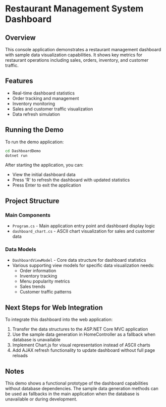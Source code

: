 # Restaurant Management System Dashboard

## Overview
This console application demonstrates a restaurant management dashboard with sample data visualization capabilities. It shows key metrics for restaurant operations including sales, orders, inventory, and customer traffic.

## Features
- Real-time dashboard statistics
- Order tracking and management
- Inventory monitoring
- Sales and customer traffic visualization
- Data refresh simulation

## Running the Demo
To run the demo application:

```bash
cd DashboardDemo
dotnet run
```

After starting the application, you can:
- View the initial dashboard data
- Press 'R' to refresh the dashboard with updated statistics
- Press Enter to exit the application

## Project Structure

### Main Components
- `Program.cs` - Main application entry point and dashboard display logic
- `dashboard_chart.cs` - ASCII chart visualization for sales and customer data

### Data Models
- `DashboardViewModel` - Core data structure for dashboard statistics
- Various supporting view models for specific data visualization needs:
  - Order information
  - Inventory tracking
  - Menu popularity metrics
  - Sales trends
  - Customer traffic patterns

## Next Steps for Web Integration
To integrate this dashboard into the web application:

1. Transfer the data structures to the ASP.NET Core MVC application
2. Use the sample data generation in HomeController as a fallback when database is unavailable
3. Implement Chart.js for visual representation instead of ASCII charts
4. Add AJAX refresh functionality to update dashboard without full page reloads

## Notes
This demo shows a functional prototype of the dashboard capabilities without database dependencies. The sample data generation methods can be used as fallbacks in the main application when the database is unavailable or during development.
